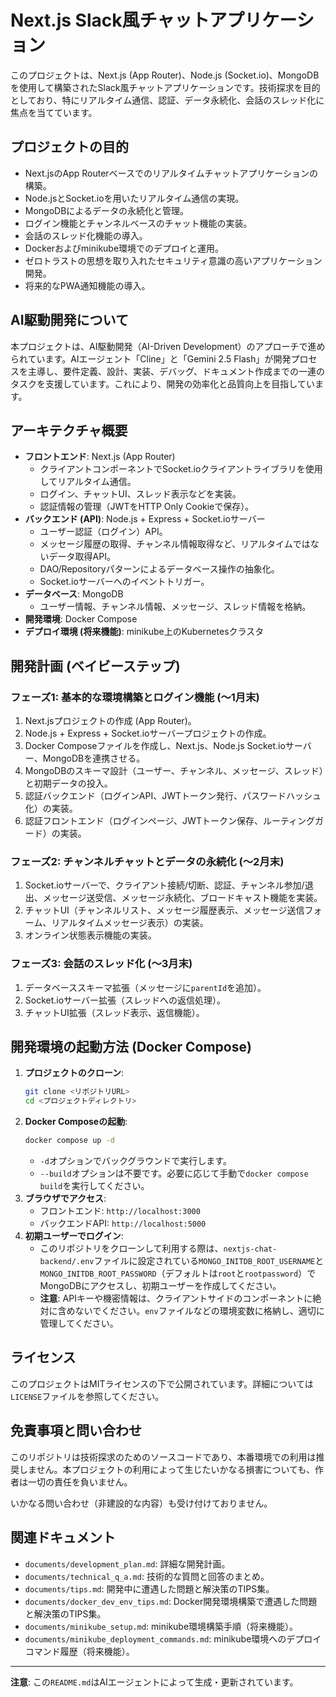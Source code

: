 # Next.js Slack風チャットアプリケーション

このプロジェクトは、Next.js (App Router)、Node.js (Socket.io)、MongoDBを使用して構築されたSlack風チャットアプリケーションです。技術探求を目的としており、特にリアルタイム通信、認証、データ永続化、会話のスレッド化に焦点を当てています。

## プロジェクトの目的

*   Next.jsのApp Routerベースでのリアルタイムチャットアプリケーションの構築。
*   Node.jsとSocket.ioを用いたリアルタイム通信の実現。
*   MongoDBによるデータの永続化と管理。
*   ログイン機能とチャンネルベースのチャット機能の実装。
*   会話のスレッド化機能の導入。
*   Dockerおよびminikube環境でのデプロイと運用。
*   ゼロトラストの思想を取り入れたセキュリティ意識の高いアプリケーション開発。
*   将来的なPWA通知機能の導入。

## AI駆動開発について

本プロジェクトは、AI駆動開発（AI-Driven Development）のアプローチで進められています。AIエージェント「Cline」と「Gemini 2.5 Flash」が開発プロセスを主導し、要件定義、設計、実装、デバッグ、ドキュメント作成までの一連のタスクを支援しています。これにより、開発の効率化と品質向上を目指しています。

## アーキテクチャ概要

*   **フロントエンド**: Next.js (App Router)
    *   クライアントコンポーネントでSocket.ioクライアントライブラリを使用してリアルタイム通信。
    *   ログイン、チャットUI、スレッド表示などを実装。
    *   認証情報の管理（JWTをHTTP Only Cookieで保存）。
*   **バックエンド (API)**: Node.js + Express + Socket.ioサーバー
    *   ユーザー認証（ログイン）API。
    *   メッセージ履歴の取得、チャンネル情報取得など、リアルタイムではないデータ取得API。
    *   DAO/Repositoryパターンによるデータベース操作の抽象化。
    *   Socket.ioサーバーへのイベントトリガー。
*   **データベース**: MongoDB
    *   ユーザー情報、チャンネル情報、メッセージ、スレッド情報を格納。
*   **開発環境**: Docker Compose
*   **デプロイ環境 (将来機能)**: minikube上のKubernetesクラスタ

## 開発計画 (ベイビーステップ)

### フェーズ1: 基本的な環境構築とログイン機能 (〜1月末)

1.  Next.jsプロジェクトの作成 (App Router)。
2.  Node.js + Express + Socket.ioサーバープロジェクトの作成。
3.  Docker Composeファイルを作成し、Next.js、Node.js Socket.ioサーバー、MongoDBを連携させる。
4.  MongoDBのスキーマ設計（ユーザー、チャンネル、メッセージ、スレッド）と初期データの投入。
5.  認証バックエンド（ログインAPI、JWTトークン発行、パスワードハッシュ化）の実装。
6.  認証フロントエンド（ログインページ、JWTトークン保存、ルーティングガード）の実装。

### フェーズ2: チャンネルチャットとデータの永続化 (〜2月末)

1.  Socket.ioサーバーで、クライアント接続/切断、認証、チャンネル参加/退出、メッセージ送受信、メッセージ永続化、ブロードキャスト機能を実装。
2.  チャットUI（チャンネルリスト、メッセージ履歴表示、メッセージ送信フォーム、リアルタイムメッセージ表示）の実装。
3.  オンライン状態表示機能の実装。

### フェーズ3: 会話のスレッド化 (〜3月末)

1.  データベーススキーマ拡張（メッセージに`parentId`を追加）。
2.  Socket.ioサーバー拡張（スレッドへの返信処理）。
3.  チャットUI拡張（スレッド表示、返信機能）。

## 開発環境の起動方法 (Docker Compose)

1.  **プロジェクトのクローン**:
    ```bash
    git clone <リポジトリURL>
    cd <プロジェクトディレクトリ>
    ```
2.  **Docker Composeの起動**:
    ```bash
    docker compose up -d
    ```
    *   `-d`オプションでバックグラウンドで実行します。
    *   `--build`オプションは不要です。必要に応じて手動で`docker compose build`を実行してください。
3.  **ブラウザでアクセス**:
    *   フロントエンド: `http://localhost:3000`
    *   バックエンドAPI: `http://localhost:5000`
4.  **初期ユーザーでログイン**:
    *   このリポジトリをクローンして利用する際は、`nextjs-chat-backend/.env`ファイルに設定されている`MONGO_INITDB_ROOT_USERNAME`と`MONGO_INITDB_ROOT_PASSWORD`（デフォルトは`root`と`rootpassword`）でMongoDBにアクセスし、初期ユーザーを作成してください。
    *   **注意**: APIキーや機密情報は、クライアントサイドのコンポーネントに絶対に含めないでください。`env`ファイルなどの環境変数に格納し、適切に管理してください。

## ライセンス

このプロジェクトはMITライセンスの下で公開されています。詳細については`LICENSE`ファイルを参照してください。

## 免責事項と問い合わせ

このリポジトリは技術探求のためのソースコードであり、本番環境での利用は推奨しません。本プロジェクトの利用によって生じたいかなる損害についても、作者は一切の責任を負いません。

いかなる問い合わせ（非建設的な内容）も受け付けておりません。

## 関連ドキュメント

*   `documents/development_plan.md`: 詳細な開発計画。
*   `documents/technical_q_a.md`: 技術的な質問と回答のまとめ。
*   `documents/tips.md`: 開発中に遭遇した問題と解決策のTIPS集。
*   `documents/docker_dev_env_tips.md`: Docker開発環境構築で遭遇した問題と解決策のTIPS集。
*   `documents/minikube_setup.md`: minikube環境構築手順（将来機能）。
*   `documents/minikube_deployment_commands.md`: minikube環境へのデプロイコマンド履歴（将来機能）。

---

**注意**: この`README.md`はAIエージェントによって生成・更新されています。
